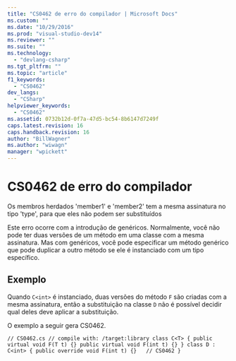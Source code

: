 ```yaml
---
title: "CS0462 de erro do compilador | Microsoft Docs"
ms.custom: ""
ms.date: "10/29/2016"
ms.prod: "visual-studio-dev14"
ms.reviewer: ""
ms.suite: ""
ms.technology: 
  - "devlang-csharp"
ms.tgt_pltfrm: ""
ms.topic: "article"
f1_keywords: 
  - "CS0462"
dev_langs: 
  - "CSharp"
helpviewer_keywords: 
  - "CS0462"
ms.assetid: 0732b12d-0f7a-47d5-bc54-8b6147d7249f
caps.latest.revision: 16
caps.handback.revision: 16
author: "BillWagner"
ms.author: "wiwagn"
manager: "wpickett"
---
```

# CS0462 de erro do compilador
Os membros herdados 'member1' e 'member2' tem a mesma assinatura no tipo 'type', para que eles não podem ser substituídos  
  
 Este erro ocorre com a introdução de genéricos. Normalmente, você não pode ter duas versões de um método em uma classe com a mesma assinatura. Mas com genéricos, você pode especificar um método genérico que pode duplicar a outro método se ele é instanciado com um tipo específico.  
  
## Exemplo  
 Quando `C<int>` é instanciado, duas versões do método `F` são criadas com a mesma assinatura, então a substituição na classe `D` não é possível decidir qual deles deve aplicar a substituição.  
  
 O exemplo a seguir gera CS0462.  
  
```  
// CS0462.cs // compile with: /target:library class C<T> { public virtual void F(T t) {} public virtual void F(int t) {} } class D : C<int> { public override void F(int t) {}   // CS0462 }  
```